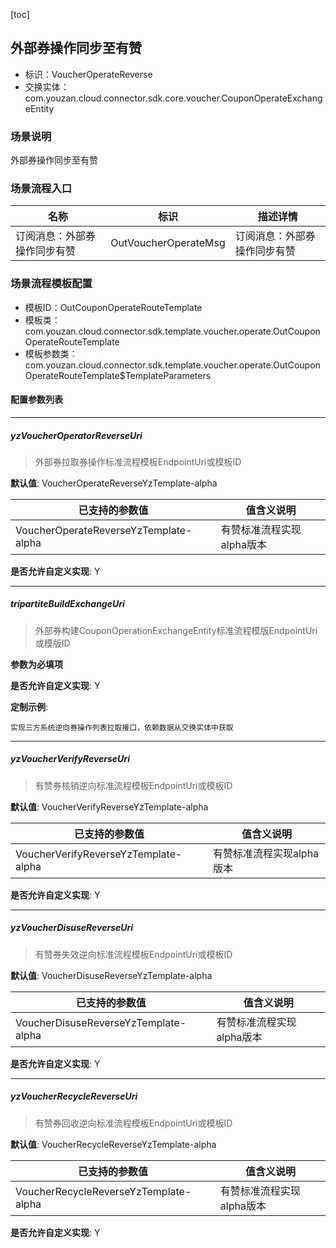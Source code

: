 [toc]

## 外部券操作同步至有赞
- 标识：VoucherOperateReverse
- 交换实体：com.youzan.cloud.connector.sdk.core.voucher.CouponOperateExchangeEntity
### 场景说明
外部券操作同步至有赞
### 场景流程入口

名称 | 标识 | 描述详情
---|---|---
订阅消息：外部券操作同步有赞 | OutVoucherOperateMsg | 订阅消息：外部券操作同步有赞

### 场景流程模板配置
- 模板ID：OutCouponOperateRouteTemplate
- 模板类：com.youzan.cloud.connector.sdk.template.voucher.operate.OutCouponOperateRouteTemplate
- 模板参数类：com.youzan.cloud.connector.sdk.template.voucher.operate.OutCouponOperateRouteTemplate$TemplateParameters

#### 配置参数列表

---
##### yzVoucherOperatorReverseUri
> 外部券拉取券操作标准流程模板EndpointUri或模板ID

**默认值**: VoucherOperateReverseYzTemplate-alpha

已支持的参数值 | 值含义说明
---|---
VoucherOperateReverseYzTemplate-alpha | 有赞标准流程实现alpha版本

**是否允许自定义实现**: Y

---
##### tripartiteBuildExchangeUri
> 外部券构建CouponOperationExchangeEntity标准流程模版EndpointUri或模版ID

**参数为必填项**


**是否允许自定义实现**: Y


**定制示例**:
```
实现三方系统逆向券操作列表拉取接口，依赖数据从交换实体中获取
```
---
##### yzVoucherVerifyReverseUri
> 有赞券核销逆向标准流程模板EndpointUri或模板ID

**默认值**: VoucherVerifyReverseYzTemplate-alpha

已支持的参数值 | 值含义说明
---|---
VoucherVerifyReverseYzTemplate-alpha | 有赞标准流程实现alpha版本

**是否允许自定义实现**: Y

---
##### yzVoucherDisuseReverseUri
> 有赞券失效逆向标准流程模板EndpointUri或模板ID

**默认值**: VoucherDisuseReverseYzTemplate-alpha

已支持的参数值 | 值含义说明
---|---
VoucherDisuseReverseYzTemplate-alpha | 有赞标准流程实现alpha版本

**是否允许自定义实现**: Y

---
##### yzVoucherRecycleReverseUri
> 有赞券回收逆向标准流程模板EndpointUri或模板ID

**默认值**: VoucherRecycleReverseYzTemplate-alpha

已支持的参数值 | 值含义说明
---|---
VoucherRecycleReverseYzTemplate-alpha | 有赞标准流程实现alpha版本

**是否允许自定义实现**: Y


